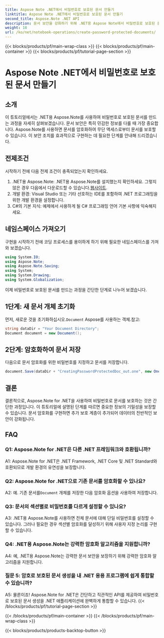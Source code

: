 ```yaml
---
title: Aspose Note .NET에서 비밀번호로 보호된 문서 만들기
linktitle: Aspose Note .NET에서 비밀번호로 보호된 문서 만들기
second_title: Aspose.Note .NET API
description: 문서 보안을 강화하기 위해 .NET용 Aspose Note에서 비밀번호로 보호된 문서를 만드는 방법을 알아보세요. 쉬운 구현을 위해 단계별 튜토리얼을 따르십시오.
weight: 18
url: /ko/net/notebook-operations/create-password-protected-documents/
---
```


{{< blocks/products/pf/main-wrap-class >}}
{{< blocks/products/pf/main-container >}}
{{< blocks/products/pf/tutorial-page-section >}}

# Aspose Note .NET에서 비밀번호로 보호된 문서 만들기

## 소개

이 튜토리얼에서는 .NET용 Aspose.Note를 사용하여 비밀번호로 보호된 문서를 만드는 과정을 자세히 살펴보겠습니다. 문서 보안은 특히 민감한 정보를 다룰 때 가장 중요합니다. Aspose.Note를 사용하면 문서를 암호화하여 무단 액세스로부터 문서를 보호할 수 있습니다. 이 보안 조치를 효과적으로 구현하는 데 필요한 단계를 안내해 드리겠습니다.

## 전제조건

시작하기 전에 다음 전제 조건이 충족되었는지 확인하세요.

1.  .NET용 Aspose.Note: .NET용 Aspose.Note를 설치했는지 확인하세요. 그렇지 않은 경우 다음에서 다운로드할 수 있습니다.[웹사이트](https://releases.aspose.com/note/net/).
2. 개발 환경: Visual Studio 또는 기타 선호하는 IDE를 포함하여 .NET 프로그래밍을 위한 개발 환경을 설정합니다.
3. C#의 기본 지식: 예제에서 사용하게 될 C# 프로그래밍 언어 기본 사항에 익숙해지세요.

## 네임스페이스 가져오기

구현을 시작하기 전에 코딩 프로세스를 용이하게 하기 위해 필요한 네임스페이스를 가져와 보겠습니다.

```csharp
using System.IO;
using Aspose.Note;
using Aspose.Note.Saving;
using System;
using System.Drawing;
using System.Globalization;
```

이제 비밀번호로 보호된 문서를 만드는 과정을 간단한 단계로 나누어 보겠습니다.

## 1단계: 새 문서 개체 초기화

 먼저, 새로운 것을 초기화하십시오.`Document` Aspose를 사용하는 객체.참고:

```csharp
string dataDir = "Your Document Directory";
Document document = new Document();
```

## 2단계: 암호화하여 문서 저장

다음으로 문서 암호화를 위한 비밀번호를 지정하고 문서를 저장합니다.

```csharp
document.Save(dataDir + "CreatingPasswordProtectedDoc_out.one", new OneSaveOptions() { DocumentPassword = "pass" });
```

## 결론

결론적으로, Aspose.Note for .NET을 사용하여 비밀번호로 문서를 보호하는 것은 간단한 과정입니다. 이 튜토리얼에 설명된 단계를 따르면 중요한 정보의 기밀성을 보장할 수 있습니다. 문서 암호화를 구현하면 추가 보호 계층이 추가되어 데이터의 전반적인 보안이 강화됩니다.

## FAQ

### Q1: Aspose.Note for .NET은 다른 .NET 프레임워크와 호환됩니까?

A1: Aspose.Note for .NET은 .NET Framework, .NET Core 및 .NET Standard와 호환되므로 개발 환경의 유연성을 보장합니다.

### Q2: Aspose.Note for .NET으로 기존 문서를 암호화할 수 있나요?

 A2: 예. 기존 문서를`Document` 개체를 저장한 다음 암호화 옵션을 사용하여 저장합니다.

### Q3: 문서의 섹션별로 비밀번호를 다르게 설정할 수 있나요?

A3: .NET용 Aspose.Note를 사용하면 전체 문서에 대해 단일 비밀번호를 설정할 수 있습니다. 그러나 필요한 경우 섹션별 암호화를 달성하기 위해 사용자 지정 논리를 구현할 수 있습니다.

### Q4: .NET용 Aspose.Note는 강력한 암호화 알고리즘을 지원합니까?

A4: 예, .NET용 Aspose.Note는 강력한 문서 보안을 보장하기 위해 강력한 암호화 알고리즘을 지원합니다.

### 질문 5: 암호로 보호된 문서 생성을 내 .NET 응용 프로그램에 쉽게 통합할 수 있습니까?

A5: 물론이죠! Aspose.Note for .NET은 간단하고 직관적인 API를 제공하여 비밀번호로 보호된 문서 생성을 .NET 애플리케이션에 완벽하게 통합할 수 있습니다.
{{< /blocks/products/pf/tutorial-page-section >}}

{{< /blocks/products/pf/main-container >}}
{{< /blocks/products/pf/main-wrap-class >}}

{{< blocks/products/products-backtop-button >}}
